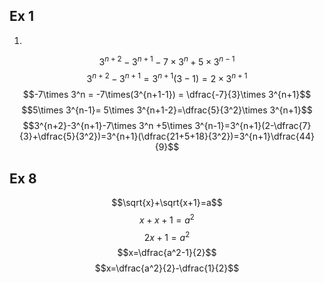## Ex 1

1) 
$$3^{n+2}-3^{n+1}-7\times 3^n +5\times 3^{n-1}$$
$$3^{n+2} - 3^{n+1} = 3^{n+1}(3-1) = 2\times3^{n+1}$$
$$-7\times 3^n = -7\times(3^{n+1-1}) = \dfrac{-7}{3}\times 3^{n+1}$$
$$5\times 3^{n-1}= 5\times 3^{n+1-2}=\dfrac{5}{3^2}\times 3^{n+1}$$
$$3^{n+2}-3^{n+1}-7\times 3^n +5\times 3^{n-1}=3^{n+1}(2-\dfrac{7}{3}+\dfrac{5}{3^2})=3^{n+1}(\dfrac{21+5+18}{3^2})=3^{n+1}\dfrac{44}{9}$$


## Ex 8

$$\sqrt{x}+\sqrt{x+1}=a$$
$$x+x+1=a^2$$
$$2x+1=a^2$$
$$x=\dfrac{a^2-1}{2}$$
$$x=\dfrac{a^2}{2}-\dfrac{1}{2}$$
